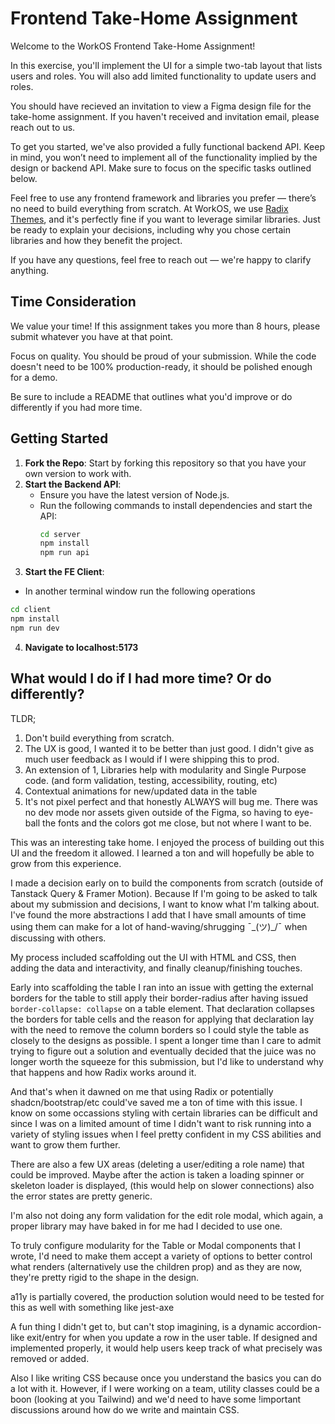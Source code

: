 # Frontend Take-Home Assignment

Welcome to the WorkOS Frontend Take-Home Assignment!

In this exercise, you'll implement the UI for a simple two-tab layout that lists users and roles. You will also add limited functionality to update users and roles.

You should have recieved an invitation to view a Figma design file for the take-home assignment. If you haven't received and invitation email, please reach out to us.

To get you started, we've also provided a fully functional backend API. Keep in mind, you won’t need to implement all of the functionality implied by the design or backend API. Make sure to focus on the specific tasks outlined below.

Feel free to use any frontend framework and libraries you prefer — there’s no need to build everything from scratch. At WorkOS, we use [Radix Themes](https://www.radix-ui.com/), and it's perfectly fine if you want to leverage similar libraries. Just be ready to explain your decisions, including why you chose certain libraries and how they benefit the project.

If you have any questions, feel free to reach out — we're happy to clarify anything.

## Time Consideration

We value your time! If this assignment takes you more than 8 hours, please submit whatever you have at that point.

Focus on quality. You should be proud of your submission. While the code doesn't need to be 100% production-ready, it should be polished enough for a demo.

Be sure to include a README that outlines what you'd improve or do differently if you had more time.

## Getting Started

1. **Fork the Repo**: Start by forking this repository so that you have your own version to work with.
2. **Start the Backend API**:
   - Ensure you have the latest version of Node.js.
   - Run the following commands to install dependencies and start the API:
     ```bash
     cd server
     npm install
     npm run api
     ```
3. **Start the FE Client**:
  - In another terminal window run the following operations
  ```bash
  cd client
  npm install
  npm run dev
  ```
4. **Navigate to localhost:5173**

## What would I do if I had more time? Or do differently?

TLDR; 
1. Don't build everything from scratch. 
2. The UX is good, I wanted it to be better than just good. I didn't give as much user feedback as I would if I were shipping this to prod. 
3. An extension of 1, Libraries help with modularity and Single Purpose code. (and form validation, testing, accessibility, routing, etc)
4. Contextual animations for new/updated data in the table
5. It's not pixel perfect and that honestly ALWAYS will bug me. There was no dev mode nor assets given outside of the Figma, so having to eye-ball the fonts and the colors got me close, but not where I want to be. 

This was an interesting take home. I enjoyed the process of building out this UI and the freedom it allowed. I learned a ton and will hopefully be able to grow from this experience.

I made a decision early on to build the components from scratch (outside of Tanstack Query & Framer Motion). Because If I'm going to be asked to talk about my submission and decisions, I want to know what I'm talking about. I've found the more abstractions I add that I have small amounts of time using them can make for a lot of hand-waving/shrugging ¯\_(ツ)_/¯ when discussing with others. 

My process included scaffolding out the UI with HTML and CSS, then adding the data and interactivity, and finally cleanup/finishing touches. 

Early into scaffolding the table I ran into an issue with getting the external borders for the table to still apply their border-radius after having issued `border-collapse: collapse` on a table element. That declaration collapses the borders for table cells and the reason for applying that declaration lay with the need to remove the column borders so I could style the table as closely to the designs as possible. I spent a longer time than I care to admit trying to figure out a solution and eventually decided that the juice was no longer worth the squeeze for this submission, but I'd like to understand why that happens and how Radix works around it. 

And that's when it dawned on me that using Radix or potentially shadcn/bootstrap/etc could've saved me a ton of time with this issue. I know on some occassions styling with certain libraries can be difficult and since I was on a limited amount of time I didn't want to risk running into a variety of styling issues when I feel pretty confident in my CSS abilities and want to grow them further.

There are also a few UX areas (deleting a user/editing a role name) that could be improved. Maybe after the action is taken a loading spinner or skeleton loader is displayed, (this would help on slower connections) also the error states are pretty generic.

I'm also not doing any form validation for the edit role modal, which again, a proper library may have baked in for me had I decided to use one. 

To truly configure modularity for the Table or Modal components that I wrote, I'd need to make them accept a variety of options to better control what renders (alternatively use the children prop) and as they are now, they're pretty rigid to the shape in the design.

a11y is partially covered, the production solution would need to be tested for this as well with something like jest-axe

A fun thing I didn't get to, but can't stop imagining, is a dynamic accordion-like exit/entry for when you update a row in the user table. If designed and implemented properly, it would help users keep track of what precisely was removed or added. 

Also I like writing CSS because once you understand the basics you can do a lot with it. However, if I were working on a team, utility classes could be a boon (looking at you Tailwind) and we'd need to have some !important discussions around how do we write and maintain CSS. 